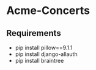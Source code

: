 # Acme-Concerts

## Requirements

 - pip install pillow==9.1.1
 - pip install django-allauth
 - pip install braintree
